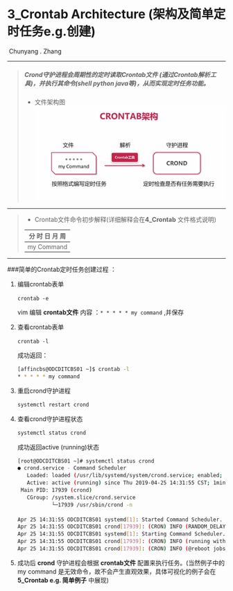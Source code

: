 # 3_Crontab Architecture (架构及简单定时任务e.g.创建)

​                                                                                                                                          Chunyang . Zhang

---
> ##### Crond守护进程会周期性的定时读取Crontab文件 (通过Crontab解析工具)，并执行其命令(shell python java等)，从而实现定时任务功能。
> 
> * 文件架构图
> ![Crontab Architecture](https://github.com/zhangshity/technote/blob/master/Resources/crontab_architecture.jpg)

---


> * Crontab文件命令初步解释(详细解释会在**4_Crontab** 文件格式说明)
>
> | 分 时 日 月 周 |
> | -------------- |
> | my Command     |

---
###简单的Crontab定时任务创建过程 ：
1. 编辑crontab表单

   `crontab -e`

   vim 编辑 **crontab文件** 内容 ：`* * * * * my command`  ,并保存

2. 查看crontab表单

   `crontab -l`

   成功返回：

   ```bash
   [affincbs@ODCDITCBS01 ~]$ crontab -l
   * * * * * my command
   ```
   
3. 重启crond守护进程

   ```bash
   systemctl restart crond
   ```

4. 查看crond守护进程状态

   ```bash
   systemctl status crond
   ```

   成功返回active (running)状态

   ```bash
   [root@ODCDITCBS01 ~]# systemctl status crond
   ● crond.service - Command Scheduler
      Loaded: loaded (/usr/lib/systemd/system/crond.service; enabled; vendor preset: enabled)
      Active: active (running) since Thu 2019-04-25 14:31:55 CST; 1min 31s ago
    Main PID: 17939 (crond)
      CGroup: /system.slice/crond.service
              └─17939 /usr/sbin/crond -n
   
   Apr 25 14:31:55 ODCDITCBS01 systemd[1]: Started Command Scheduler.
   Apr 25 14:31:55 ODCDITCBS01 crond[17939]: (CRON) INFO (RANDOM_DELAY will be scaled with factor 96% if used.)
   Apr 25 14:31:55 ODCDITCBS01 systemd[1]: Starting Command Scheduler...
   Apr 25 14:31:55 ODCDITCBS01 crond[17939]: (CRON) INFO (running with inotify support)
   Apr 25 14:31:55 ODCDITCBS01 crond[17939]: (CRON) INFO (@reboot jobs will be run at computer's startup.)
   ```

5. 成功后 **crond** 守护进程会根据 **crontab文件** 配置来执行任务。(当然例子中的my command 是无效命令，故不会产生直观效果，具体可视化的例子会在 **5_Crontab e.g. 简单例子** 中展现)